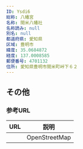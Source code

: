 ```yaml
---
ID: Ysdi6
総称: 八幡宮
名称: 間米八幡社
名称読み: null
別名: null
都道府県: 愛知県
区域: 豊明市
緯度: 35.0684872
経度: 137.0008585
郵便番号: 4701132
住所: 愛知県豊明市間米町峠下６２
---
```


## その他

### 参考URL

| URL | 説明          |
| --- | ------------- |
|     | OpenStreetMap |
